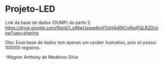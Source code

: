 # Projeto-LED

Link da base de dados (DUMP) da parte 2: https://drive.google.com/file/d/1_gtNwUzqxeAmYOsHA4RtCnifkqPQLR2D/view?usp=sharing

Obs: Essa base de dados tem apenas um caráter ilustrativo, pois só possui 100000 registros.

  -Wagner Anthony de Medeiros Silva
